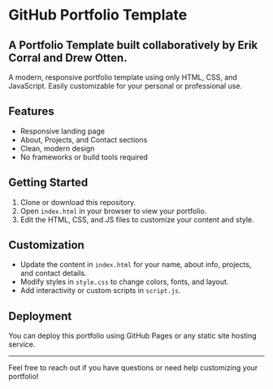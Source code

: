 # GitHub Portfolio Template

## A Portfolio Template built collaboratively by Erik Corral and Drew Otten.

A modern, responsive portfolio template using only HTML, CSS, and JavaScript. Easily customizable for your personal or professional use.

## Features
- Responsive landing page
- About, Projects, and Contact sections
- Clean, modern design
- No frameworks or build tools required

## Getting Started
1. Clone or download this repository.
2. Open `index.html` in your browser to view your portfolio.
3. Edit the HTML, CSS, and JS files to customize your content and style.

## Customization
- Update the content in `index.html` for your name, about info, projects, and contact details.
- Modify styles in `style.css` to change colors, fonts, and layout.
- Add interactivity or custom scripts in `script.js`.

## Deployment
You can deploy this portfolio using GitHub Pages or any static site hosting service.

---

Feel free to reach out if you have questions or need help customizing your portfolio!
